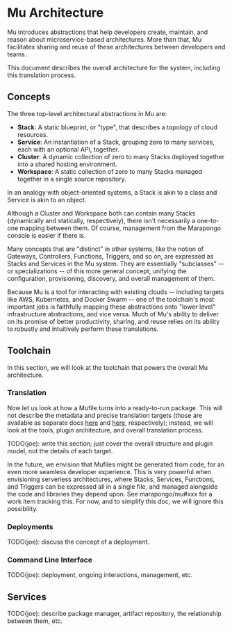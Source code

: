 # Mu Architecture

Mu introduces abstractions that help developers create, maintain, and reason about microservice-based architectures.
More than that, Mu facilitates sharing and reuse of these architectures between developers and teams.

This document describes the overall architecture for the system, including this translation process.

## Concepts

The three top-level architectural abstractions in Mu are:

* **Stack**: A static blueprint, or "type", that describes a topology of cloud resources.
* **Service**: An instantiation of a Stack, grouping zero to many services, each with an optional API, together.
* **Cluster**: A dynamic collection of zero to many Stacks deployed together into a shared hosting environment.
* **Workspace**: A static collection of zero to many Stacks managed together in a single source repository.

In an analogy with object-oriented systems, a Stack is akin to a class and Service is akin to an object.

Although a Cluster and Workspace both can contain many Stacks (dynamically and statically, respectively), there isn't
necessarily a one-to-one mapping between them.  Of course, management from the Marapongo console is easier if there is.

Many concepts that are "distinct" in other systems, like the notion of Gateways, Controllers, Functions, Triggers, and
so on, are expressed as Stacks and Services in the Mu system.  They are essentially "subclasses" -- or specializations
-- of this more general concept, unifying the configuration, provisioning, discovery, and overall management of them.

Because Mu is a tool for interacting with existing clouds -- including targets like AWS, Kubernetes, and Docker Swarm --
one of the toolchain's most important jobs is faithfully mapping these abstractions onto "lower level" infrastructure
abstractions, and vice versa.  Much of Mu's ability to deliver on its promise of better productivity, sharing, and reuse
relies on its ability to robustly and intuitively perform these translations.

## Toolchain

In this section, we will look at the toolchain that powers the overall Mu architecture.

### Translation

Now let us look at how a Mufile turns into a ready-to-run package.  This will not describe the metadata and precise
translation targets (those are available as separate docs [here](metadata.md) and [here](targets.md), respectively);
instead, we will look at the tools, plugin architecture, and overall translation process.

TODO(joe): write this section; just cover the overall structure and plugin model, not the details of each target.

In the future, we envision that Mufiles might be generated from code, for an even more seamless developer experience.
This is very powerful when envisioning serverless architectures, where Stacks, Services, Functions, and Triggers can be
expressed all in a single file, and managed alongside the code and libraries they depend upon.  See marapongo/mu#xxx
for a work item tracking this.  For now, and to simplify this doc, we will ignore this possibility.

### Deployments

TODO(joe): discuss the concept of a deployment.

### Command Line Interface

TODO(joe): deployment, ongoing interactions, management, etc.

## Services

TODO(joe): describe package manager, artifact repository, the relationship between them, etc.

